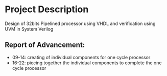 # Project Description

Design of 32bits Pipelined processor using VHDL and verification using UVM in System Verilog 

## Report of Advancement:

- 09-14: creating of individual components for one cycle processor
- 16-22: piecing together the individual components to complete the one cycle processor